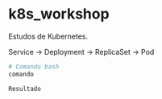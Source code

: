 # k8s_workshop

Estudos de Kubernetes.


Service -> Deployment -> ReplicaSet -> Pod

```bash
# Comando bash
comando
```

```console
Resultado
```

